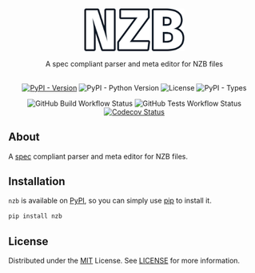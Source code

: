 <br/>
<p align="center">
  <a href="https://github.com/Ravencentric/nzb">
    <img src="https://raw.githubusercontent.com/Ravencentric/nzb/main/docs/assets/logo.png" alt="Logo" width="200">
  </a>
  <p align="center">
    A spec compliant parser and meta editor for NZB files
    <br/>
    <br/>
  </p>
</p>

<p align="center">
<a href="https://pypi.org/project/nzb/"><img src="https://img.shields.io/pypi/v/nzb" alt="PyPI - Version" ></a>
<img src="https://img.shields.io/pypi/pyversions/nzb" alt="PyPI - Python Version">
<img src="https://img.shields.io/github/license/Ravencentric/nzb" alt="License">
<img src="https://img.shields.io/pypi/types/nzb" alt="PyPI - Types">
</p>

<p align="center">
<img src="https://img.shields.io/github/actions/workflow/status/Ravencentric/nzb/release.yml?" alt="GitHub Build Workflow Status">
<img src="https://img.shields.io/github/actions/workflow/status/Ravencentric/nzb/test.yml?label=tests" alt="GitHub Tests Workflow Status">
<a href="https://codecov.io/gh/Ravencentric/nzb"><img src="https://codecov.io/gh/Ravencentric/nzb/graph/badge.svg?token=FFSOFFOM6J" alt="Codecov Status"></a>
</p>


## About

A [spec](https://sabnzbd.org/wiki/extra/nzb-spec) compliant parser and meta editor for NZB files.

## Installation

`nzb` is available on [PyPI](https://pypi.org/project/nzb/), so you can simply use [pip](https://github.com/pypa/pip) to install it.

```sh
pip install nzb
```

## License

Distributed under the [MIT](https://choosealicense.com/licenses/mit/) License. See [LICENSE](https://github.com/Ravencentric/nzb/blob/main/LICENSE) for more information.
